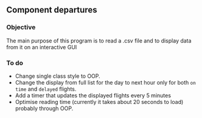 Component departures
-
### Objective
The main purpose of this program is to read a .csv file and to display data from it on an interactive GUI

### To do
- Change single class style to OOP.
- Change the display from full list for the day to next hour only for both `on time` and `delayed` flights.
- Add a timer that updates the displayed flights every 5 minutes
- Optimise reading time (currently it takes about 20 seconds to load) probably through OOP.